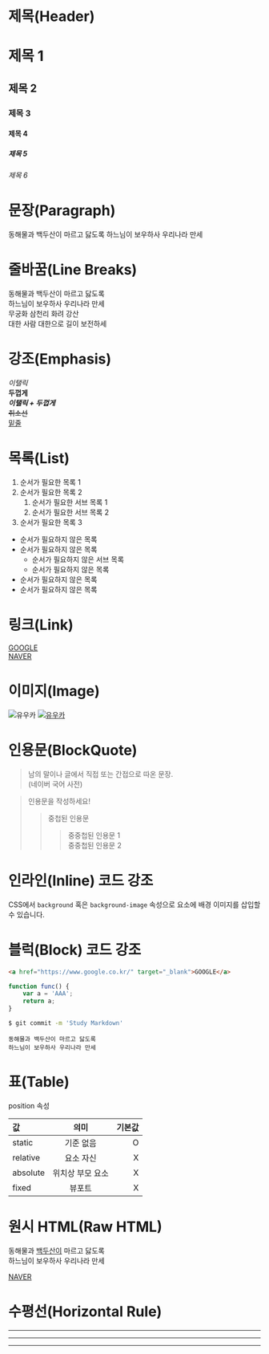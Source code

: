 # 제목(Header)

# 제목 1
## 제목 2
### 제목 3
#### 제목 4
##### 제목 5
###### 제목 6

# 문장(Paragraph)

동해물과 백두산이 마르고 닳도록
하느님이 보우하사 우리나라 만세

<!-- 띄어쓰기 2번 -->
# 줄바꿈(Line Breaks)

동해물과 백두산이 마르고 닳도록  
하느님이 보우하사 우리나라 만세  
무궁화 삼천리 화려 강산<br />
대한 사람 대한으로 길이 보전하세

# 강조(Emphasis)

_이탤릭_  
**두껍게**  
**_이탤릭 + 두껍게_**  
~~취소선~~  
<u>밑줄</u>

# 목록(List)

1. 순서가 필요한 목록 1
1. 순서가 필요한 목록 2
    1. 순서가 필요한 서브 목록 1
    1. 순서가 필요한 서브 목록 2
1. 순서가 필요한 목록 3

- 순서가 필요하지 않은 목록
- 순서가 필요하지 않은 목록
    - 순서가 필요하지 않은 서브 목록
    - 순서가 필요하지 않은 목록
- 순서가 필요하지 않은 목록
- 순서가 필요하지 않은 목록

# 링크(Link)

[GOOGLE](https://google.com)  
[NAVER](https://naver.com "NAVER로 이동!")

# 이미지(Image)

![유우카](https://twitter.com/kiyomin0615/header_photo)
[![유우카](https://twitter.com/kiyomin0615/header_photo)](https://twitter.com/kiyomin0615)

# 인용문(BlockQuote)

> 남의 말이나 글에서 직접 또는 간접으로 따온 문장.  
> (네이버 국어 사전)

> 인용문을 작성하세요!
>> 중첩된 인용문
>>> 중중첩된 인용문 1  
>>> 중중첩된 인용문 2  

# 인라인(Inline) 코드 강조

CSS에서 `background` 혹은 `background-image` 속성으로 요소에 배경 이미지를 삽입할 수 있습니다.

# 블럭(Block) 코드 강조

```html
<a href="https://www.google.co.kr/" target="_blank">GOOGLE</a>
```
```javascript
function func() {
    var a = 'AAA';
    return a;
}
```
```bash
$ git commit -m 'Study Markdown'
```
```plaintext
동해물과 백두산이 마르고 닳도록
하느님이 보우하사 우리나라 만세
```

# 표(Table)

position 속성

값 | 의미 | 기본값
:--|:--:|--:
static | 기준 없음 | O
relative | 요소 자신 | X
absolute | 위치상 부모 요소 | X
fixed | 뷰포트 | X

# 원시 HTML(Raw HTML)

동해물과 <u>백두산이</u> 마르고 닳도록<br />
하느님이 보우하사 우리나라 만세

<a href="https://naver.com" title="Naver로 이동!" target="_blank">NAVER</a>

# 수평선(Horizontal Rule)

---

***

___